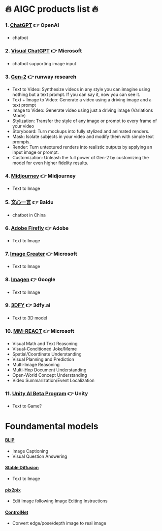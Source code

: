# 🔥 AIGC products list 🔥

### 1. [ChatGPT](https://chat.openai.com/) 👉 OpenAI
* chatbot

### 2. [Visual ChatGPT](https://huggingface.co/spaces/microsoft/visual_chatgpt) 👉 Microsoft
* chatbot supporting image input

### 3. [Gen-2](https://research.runwayml.com/gen2) 👉 runway research
* Text to Video: Synthesize videos in any style you can imagine using nothing but a text prompt. If you can say it, now you can see it.
* Text + Image to Video: Generate a video using a driving image and a text prompt
* Image to Video: Generate video using just a driving image (Variations Mode)
* Stylization: Transfer the style of any image or prompt to every frame of your video
* Storyboard: Turn mockups into fully stylized and animated renders.
* Mask: Isolate subjects in your video and modify them with simple text prompts.
* Render: Turn untextured renders into realistic outputs by applying an input image or prompt.
* Customization: Unleash the full power of Gen-2 by customizing the model for even higher fidelity results.


### 4. [Midjourney](https://www.midjourney.com/) 👉 Midjourney
* Text to Image

### 5. [文心一言](https://yiyan.baidu.com/) 👉 Baidu
* chatbot in China

### 6. [Adobe Firefly](https://firefly.adobe.com/) 👉 Adobe
* Text to Image

### 7. [Image Creater](https://www.bing.com/create) 👉 Microsoft
* Text to Image

### 8. [Imagen](https://imagen.research.google/) 👉 Google
* Text to Image

### 9. [3DFY](https://3dfy.ai/) 👉 3dfy.ai
* Text to 3D model

### 10. [MM-REACT](https://github.com/microsoft/MM-REACT) 👉 Microsoft
* Visual Math and Text Reasoning
* Visual-Conditioned Joke/Meme
* Spatial/Coordinate Understanding
* Visual Planning and Prediction
* Multi-Image Reasoning
* Multi-Hop Document Understanding
* Open-World Concept Understanding
* Video Summarization/Event Localization

### 11. [Unity AI Beta Program](https://create.unity.com/ai-beta) 👉 Unity
* Text to Game?


# Foundamental models

#### [BLIP](https://huggingface.co/spaces/Salesforce/BLIP)
* Image Captioning
* Visual Question Answering

#### [Stable Diffusion](https://huggingface.co/stabilityai/stable-diffusion-2)
* Text to Image

#### [pix2pix](https://huggingface.co/spaces/timbrooks/instruct-pix2pix)
* Edit Image following Image Editing Instructions


#### [ControlNet](https://github.com/lllyasviel/ControlNet)
* Convert edge/pose/depth image to real image
